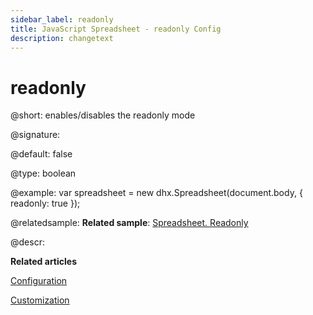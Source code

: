 ```yaml
---
sidebar_label: readonly
title: JavaScript Spreadsheet - readonly Config
description: changetext
---
```


# readonly

@short: enables/disables the readonly mode

@signature:

@default: false

@type: boolean

@example:
var spreadsheet = new dhx.Spreadsheet(document.body, {
	readonly: true
});

@relatedsample:
**Related sample**: [Spreadsheet. Readonly](https://snippet.dhtmlx.com/2w959gx2)

@descr:

**Related articles**

[Configuration](configuration.md#read-only-mode)

[Customization](customization.md#custom-read-only-mode)
